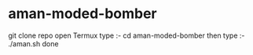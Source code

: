 # aman-moded-bomber 
git clone repo 
open Termux type :- cd aman-moded-bomber 
then type :- ./aman.sh
done
